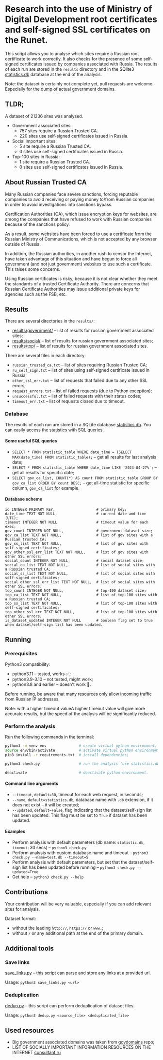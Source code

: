 # Research into the use of Ministry of Digital Development root certificates and self-signed SSL certificates on the Runet.

This script allows you to analyse which sites require a Russian root certificate to work correctly.
It also checks for the presence of some self-signed certificates issued by companies associated with Russia.
The results of each run are stored in the `results` directory and in the SQlite3 [statistics.db](statistics.db) database
at the end of the analysis.

Note: the dataset is certainly not complete yet, pull requests are welcome. Especially for the dump of actual government
domains.

## TLDR;

A dataset of 21236 sites was analysed.

- Government associated sites:
  - 757 sites require a Russian Trusted CA.
  - 220 sites use self-signed certificates issued in Russia.
- Social important sites:
  - 5 site require a Russian Trusted CA.
  - 0 sites use self-signed certificates issued in Russia.
- Top-100 sites in Russia:
  - 1 site require a Russian Trusted CA.
  - 0 sites use self-signed certificates issued in Russia.

## About Russian Trusted CA

Many Russian companies face severe sanctions, forcing reputable companies to avoid receiving or paying money to/from
Russian companies in order to avoid investigations into sanctions bypass.

Certification Authorities (CA), which issue encryption keys for websites, are among the companies that have refused to
work with Russian companies because of the sanctions policy.

As a result, some websites have been forced to use a certificate from the Russian Ministry of Communications, which is
not accepted by any browser outside of Russia.

In addition, the Russian authorities, in another rush to censor the Internet, have taken advantage of this situation and
have begun to force all government (and not just government) websites to use such a certificate. This raises some
concerns.

Using Russian certificates is risky, because it is not clear whether they meet the standards of a trusted Certificate
Authority. There are concerns that Russian Certificate Authorities may issue additional private keys for agencies such
as the FSB, etc.

## Results

There are several directories in the `results/`:

- [results/government/](results/government) – list of results for russian government associated sites;
- [results/social/](results/social) – list of results for russian government associated sites;
- [results/top/](results/top) – list of results for russian government associated sites.

There are several files in each directory:

- `russian_trusted_ca.txt` – list of sites requiring Russian Trusted CA;
- `ru_self_sign.txt` – list of sites using self-signed certificate issued in Russia;
- `other_ssl_err.txt` – list of requests that failed due to any other SSL errors;
- `request_errors.txt` – list of failed requests (due to Python exception);
- `unsuccessful.txt` – list of failed requests with their status codes;
- `timeout_err.txt` – list of requests closed due to timeout.

### Database

The results of each run are stored in a SQLite database [statistics.db](statistics.db). You can easily access the
statistics with SQL queries.

#### Some useful SQL queries

- `SELECT * FROM statistic_table WHERE date_time = (SELECT MAX(date_time) FROM statistic_table);` – get all results for
  last analysis date;
- `SELECT * FROM statistic_table WHERE date_time LIKE '2023-04-27%';` – get all results for specific date;
- `SELECT gov_ca_list, COUNT(*) AS count FROM statistic_table GROUP BY gov_ca_list ORDER BY count DESC;` – get all-time
  statistic for specific column, `gov_ca_list` for example.

#### Database scheme

    id INTEGER PRIMARY KEY,                   # primary key;
    date_time TEXT NOT NULL,                  # current date and time (UTC);
    timeout INTEGER NOT NULL                  # timeout value for each exec;
    gov_count INTEGER NOT NULL,               # government dataset size;
    gov_ca_list TEXT NOT NULL,                # list of gov sites with a Russian trusted CA;
    gov_ss_list TEXT NOT NULL,                # list of gov sites with self-signed certificates;
    gov_other_ssl_err_list TEXT NOT NULL,     # list of gov sites with other SSL errors;
    social_count INTEGER NOT NULL,            # social dataset size;
    social_ca_list TEXT NOT NULL,             # list of social sites with a Russian trusted CA;
    social_ss_list TEXT NOT NULL,             # list of social sites with self-signed certificates;
    social_other_ssl_err_list TEXT NOT NULL,  # list of social sites with other SSL errors;
    top_count INTEGER NOT NULL,               # top-100 dataset size;
    top_ca_list TEXT NOT NULL,                # list of top-100 sites with a Russian trusted CA;
    top_ss_list TEXT NOT NULL,                # list of top-100 sites with self-signed certificates;
    top_other_ssl_err TEXT NOT NULL,          # list of top-100 sites with other SSL errors;
    is_dataset_updated INTEGER NOT NULL       # boolean flag set to true when dataset/self-sign list has been updated.

## Running

### Prerequisites

Python3 compatibility:
 - python3.11 – tested, works ✅;
 - python3.9-3.10 – not tested, might work;
 - python3.8 and earlier – doesn't work 🛑.

Before running, be aware that many resources only allow incoming traffic from Russian IP addresses.

Note: with a higher timeout valueA higher timeout value will give more accurate results, but the speed of the analysis
will be significantly reduced.

### Perform the analysis

Run the following commands in the terminal:

```bash
python3 -m venv env               # create virtual python environment;
source env/bin/activate           # activate virtual python environment;
pip3 install -r requirements.txt  # install dependencies;

python3 check.py                  # run the analysis (use statistics.db and timeout=30 seconds by default);

deactivate                        # deactivate python environment.

```

#### Command line arguments

- `--timeout`, `default=30`, timeout for each web request, in seconds;
- `--name`, `default=statistics.db`, database name with `.db` extension, if it does not exist – it will be created;
- `--updated`, `default=False`, flag indicating that the dataset/self-sign list has been updated. This flag must be set to `True` if
  dataset has been updated.

#### Examples

- Perform analysis with default parameters (db name: `statistic.db`, `timeout`: 30 secs) – `python3 check.py`
- Perform analysis with custom database name and timeout – `python3 check.py --name=test.db --timeout=5`
- Perform analysis with default parameters, but set that the dataset/self-sign list has been updated before
  running – `python3 check.py --updated=True`
- Get help – `python3 check.py --help`

## Contributions

Your contribution will be very valuable, especially if you can add relevant sites for analysis.

Dataset format:

- without the leading `http://`, `https://` or `www.`;
- without `/` or any additional path at the end of the primary domain.

## Additional tools

### Save links

[save_links.py](save_links.py) – this script can parse and store any links at a provided url.

Usage:
`python3 save_links.py <url>`

### Deduplication

[dedup.py](dedup.py) – this script can perform deduplication of dataset files.

Usage:
`python3 dedup.py <source_file> <deduplicated_file>`

## Used resources

- Big government associated domains was taken from [govdomains](https://github.com/infoculture/govdomains) repo;
- LIST OF SOCIALLY IMPORTANT INFORMATION RESOURCES ON THE
  INTERNET [consultant.ru](http://www.consultant.ru/document/cons_doc_LAW_349660/5715f8a0641b857e9e101510d765f9671e6b716a/)
